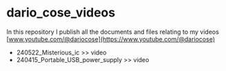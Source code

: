# dario_cose_videos
In this repository I publish all the documents and files relating to my videos [www.youtube.com/@dariocose](https://www.youtube.com/@dariocose)

- 240522_Misterious_ic >> video
- 240415_Portable_USB_power_supply >> video

